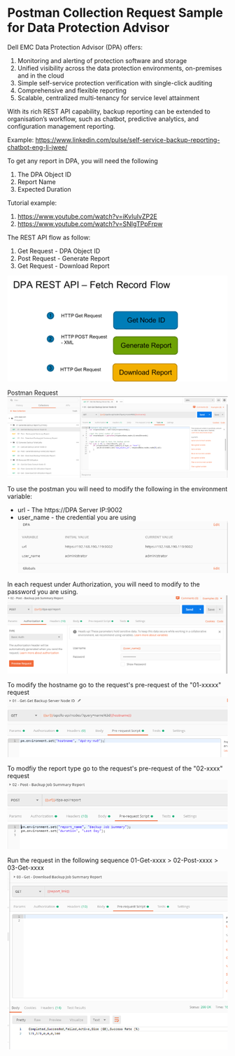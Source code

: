 # Postman Collection Request Sample for Data Protection Advisor

Dell EMC Data Protection Advisor (DPA) offers:
1. Monitoring and alerting of protection software and storage
2. Unified visibility across the data protection environments, on-premises and in the cloud
3. Simple self-service protection verification with single-click auditing
4. Comprehensive and flexible reporting
5. Scalable, centralized multi-tenancy for service level attainment

With its rich REST API capability, backup reporting can be extended to organisation’s workflow, such as chatbot, predictive analytics, and configuration management reporting.

Example:
https://www.linkedin.com/pulse/self-service-backup-reporting-chatbot-eng-li-jwee/

To get any report in DPA, you will need the following
1. The DPA Object ID
2. Report Name
3. Expected Duration

Tutorial example:
1. https://www.youtube.com/watch?v=iKvIuIvZP2E
2. https://www.youtube.com/watch?v=SNIgTPpFrpw

The REST API flow as follow:
1. Get Request - DPA Object ID
2. Post Request - Generate Report
3. Get Request - Download Report

![](images/DPA%20Flow.png)

Postman Request
 ![](images/sample-request.PNG)

To use the postman you will need to modify the following in the environment variable:
- url - The https://DPA Server IP:9002
- user_name - the credential you are using
  ![](images/Env-variable.PNG)
  
In each request under Authorization, you will need to modify to the password you are using.
  ![](images/Password.PNG)

To modify the hostname go to the request's pre-request of the "01-xxxxx" request
  ![](images/Pre-Request-Hostname.PNG)

To modfiy the report type go to the request's pre-request of the "02-xxxx" request
  ![](images/Pre-Request-Report-Name.PNG)
  
Run the request in the following sequence 01-Get-xxxx > 02-Post-xxxx > 03-Get-xxxx
![](images/sample-output.PNG)


